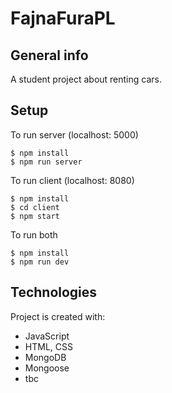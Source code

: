# FajnaFuraPL

## General info

A student project about renting cars.

## Setup

To run server (localhost: 5000)

```
$ npm install
$ npm run server
```

To run client (localhost: 8080)

```
$ npm install
$ cd client
$ npm start
```

To run both

```
$ npm install
$ npm run dev
```

## Technologies

Project is created with:

- JavaScript
- HTML, CSS
- MongoDB
- Mongoose
- tbc
